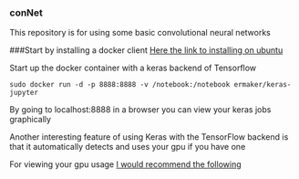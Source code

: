 ### conNet 
This repository is for using some basic convolutional neural networks


###Start by installing a docker client
[Here the link to installing on ubuntu](https://docs.docker.com/engine/getstarted/linux_install_help/)

Start up the docker container with a keras backend of Tensorflow

```
sudo docker run -d -p 8888:8888 -v /notebook:/notebook ermaker/keras-jupyter
```

By going to localhost:8888 in a browser you can view your keras jobs graphically

Another interesting feature of using Keras with the TensorFlow backend is that it automatically detects and uses your gpu if you have one


For viewing your gpu usage [I would recommend the following](https://github.com/wookayin/gpustat)

